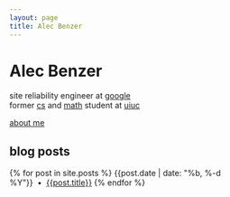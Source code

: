```yaml
---
layout: page
title: Alec Benzer
---
```

# Alec Benzer

site reliability engineer at [google]  
former [cs] and [math] student at [uiuc]

[about me](/about)

## blog posts

{% for post in site.posts %}
{{post.date | date: "%b, %-d %Y"}}&nbsp;&nbsp;•&nbsp;&nbsp;[{{post.title}}]({{post.url}})
{% endfor %}

[google]: http://google.com/about/company
[cs]: http://cs.illinois.edu
[math]: http://math.uiuc.edu
[uiuc]: http://uiuc.edu
